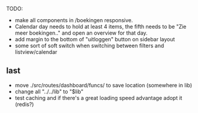 TODO:


- make all components in /boekingen responsive.
- Calendar day needs to hold at least 4 items, the fifth needs to be "Zie meer boekingen.." and open an overview for that day.
- add margin to the bottom of "uitloggen" button on sidebar layout
- some sort of soft switch when switching between filters and listview/calendar


## last
- move ./src/routes/dashboard/funcs/ to save location (somewhere in lib)
- change all "../../lib" to "$lib"
- test caching and if there's a great loading speed advantage adopt it (redis?)
